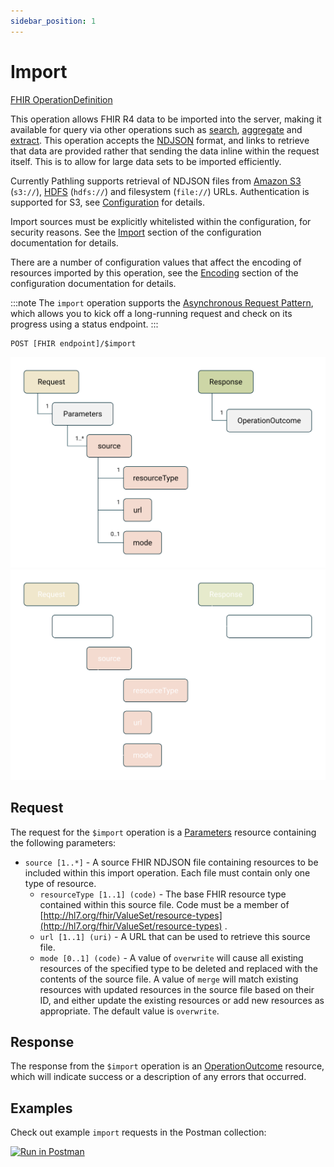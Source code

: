 ```yaml
---
sidebar_position: 1
---
```


# Import

[FHIR OperationDefinition](https://pathling.csiro.au/fhir/OperationDefinition/import-5)

This operation allows FHIR R4 data to be imported into the server, making it
available for query via other operations such as [search](./search),
[aggregate](./aggregate) and [extract](./extract). This operation
accepts the
[NDJSON](http://ndjson.org/) format, and links to retrieve that data are
provided rather that sending the data inline within the request itself. This is
to allow for large data sets to be imported efficiently.

Currently Pathling supports retrieval of NDJSON files from
[Amazon S3](https://aws.amazon.com/s3/) (`s3://`),
[HDFS](https://hadoop.apache.org/docs/r1.2.1/hdfs_design.html) (`hdfs://`) and
filesystem (`file://`) URLs. Authentication is supported for S3, see
[Configuration](../configuration) for details.

Import sources must be explicitly whitelisted within the configuration, for
security reasons. See the [Import](../configuration#import) section of the
configuration documentation for details.

There are a number of configuration values that affect the encoding of resources
imported by this operation, see the [Encoding](../configuration#encoding)
section of the configuration documentation for details.

:::note
The `import` operation supports the [Asynchronous Request Pattern](../async),
which allows you to kick off a long-running request and check on its progress
using a status endpoint.
:::

```
POST [FHIR endpoint]/$import
```

![Import](../../../src/images/import.svg#light-mode-only "Import")
![Import](../../../src/images/import-dark.svg#dark-mode-only "Import")

## Request

The request for the `$import` operation is a
[Parameters](https://hl7.org/fhir/R4/parameters.html) resource containing the
following parameters:

- `source [1..*]` - A source FHIR NDJSON file containing resources to be
  included within this import operation. Each file must contain only one type of
  resource.
    - `resourceType [1..1] (code)` - The base FHIR resource type contained
      within this source file. Code must be a member of
      [http://hl7.org/fhir/ValueSet/resource-types](http://hl7.org/fhir/ValueSet/resource-types)
      .
    - `url [1..1] (uri)` - A URL that can be used to retrieve this source file.
    - `mode [0..1] (code)` - A value of `overwrite` will cause all existing
      resources of the specified type to be deleted and replaced with the
      contents of the source file. A value of `merge` will match existing
      resources with updated resources in the source file based on their ID, and
      either update the existing resources or add new resources as appropriate.
      The default value is `overwrite`.

## Response

The response from the `$import` operation is an
[OperationOutcome](https://hl7.org/fhir/R4/operationoutcome.html) resource,
which will indicate success or a description of any errors that occurred.

## Examples

Check out example `import` requests in the Postman collection:

<a class="postman-link"
href="https://documenter.getpostman.com/view/634774/UVsQs48s#72ee4a60-e701-4d1a-af58-85a762301b6c">
<img src="https://run.pstmn.io/button.svg" alt="Run in Postman"/></a>
